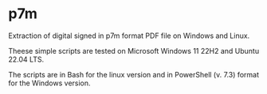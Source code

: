 # p7m
Extraction of digital signed in p7m format PDF file on Windows and Linux.

Theese simple scripts are tested on Microsoft Windows 11 22H2 and Ubuntu 22.04 LTS.

The scripts are in Bash for the linux version and in PowerShell (v. 7.3) format for the Windows version.
